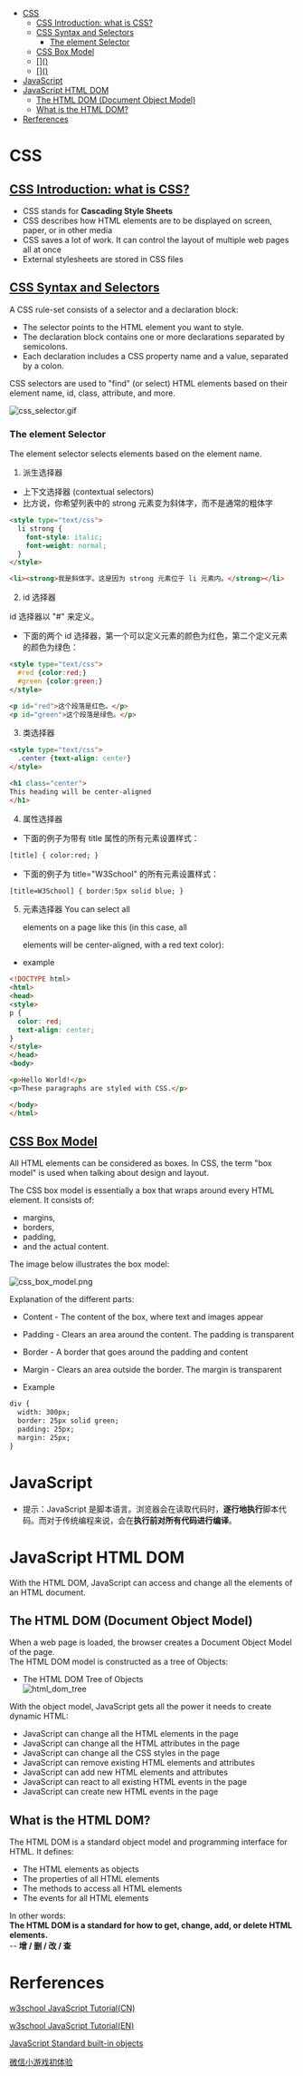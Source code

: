 <!-- MarkdownTOC -->

- [CSS](#css)
  - [CSS Introduction: what is CSS?](#css-introduction-what-is-css)
  - [CSS Syntax and Selectors](#css-syntax-and-selectors)
    - [The element Selector](#the-element-selector)
  - [CSS Box Model](#css-box-model)
  - [\[\]\(\)](#)
  - [\[\]\(\)](#-1)
- [JavaScript](#javascript)
- [JavaScript HTML DOM](#javascript-html-dom)
  - [The HTML DOM \(Document Object Model\)](#the-html-dom-document-object-model)
  - [What is the HTML DOM?](#what-is-the-html-dom)
- [Rerferences](#rerferences)

<!-- /MarkdownTOC -->

# CSS
## [CSS Introduction: what is CSS?](https://www.w3schools.com/css/css_intro.asp)
* CSS stands for __Cascading Style Sheets__
* CSS describes how HTML elements are to be displayed on screen, paper, or in other media
* CSS saves a lot of work. It can control the layout of multiple web pages all at once
* External stylesheets are stored in CSS files

## [CSS Syntax and Selectors](https://www.w3schools.com/css/css_syntax.asp)
A CSS rule-set consists of a selector and a declaration block:

* The selector points to the HTML element you want to style.
* The declaration block contains one or more declarations separated by semicolons.
* Each declaration includes a CSS property name and a value, separated by a colon.

CSS selectors are used to "find" (or select) HTML elements based on their element name, id, class, attribute, and more.

![css_selector.gif](../images/2019/css_selector.gif)

### The element Selector
The element selector selects elements based on the element name.

1. 派生选择器

* 上下文选择器 (contextual selectors)
* 比方说，你希望列表中的 strong 元素变为斜体字，而不是通常的粗体字

```html
<style type="text/css">
  li strong {
    font-style: italic;
    font-weight: normal;
  }
</style>

<li><strong>我是斜体字。这是因为 strong 元素位于 li 元素内。</strong></li>
```

2. id 选择器

id 选择器以 "#" 来定义。

* 下面的两个 id 选择器，第一个可以定义元素的颜色为红色，第二个定义元素的颜色为绿色：

```html
<style type="text/css">
  #red {color:red;}
  #green {color:green;}
</style>

<p id="red">这个段落是红色。</p>
<p id="green">这个段落是绿色。</p>
```

3. 类选择器

```html
<style type="text/css">
  .center {text-align: center}
</style>

<h1 class="center">
This heading will be center-aligned
</h1>
```

4. 属性选择器

* 下面的例子为带有 title 属性的所有元素设置样式：

```html
[title] { color:red; }
```

* 下面的例子为 title="W3School" 的所有元素设置样式：

```html
[title=W3School] { border:5px solid blue; }
```

5. 元素选择器
You can select all <p> elements on a page like this (in this case, all <p> elements will be center-aligned, with a red text color):

* example

```html
<!DOCTYPE html>
<html>
<head>
<style>
p {
  color: red;
  text-align: center;
} 
</style>
</head>
<body>

<p>Hello World!</p>
<p>These paragraphs are styled with CSS.</p>

</body>
</html>
```


## [CSS Box Model](https://www.w3schools.com/css/css_boxmodel.asp)

All HTML elements can be considered as boxes. In CSS, the term "box model" is used when talking about design and layout.

The CSS box model is essentially a box that wraps around every HTML element. It consists of:
* margins, 
* borders,
* padding,
* and the actual content.

The image below illustrates the box model:

![css_box_model.png](../images/2019/css_box_model.png)

Explanation of the different parts:

* Content - The content of the box, where text and images appear
* Padding - Clears an area around the content. The padding is transparent
* Border - A border that goes around the padding and content
* Margin - Clears an area outside the border. The margin is transparent

* Example

```html
div {
  width: 300px;
  border: 25px solid green;
  padding: 25px;
  margin: 25px;
}
```

## []()

## []()

# JavaScript
* 提示：JavaScript 是脚本语言。浏览器会在读取代码时，**逐行地执行**脚本代码。而对于传统编程来说，会在**执行前对所有代码进行编译**。

# JavaScript HTML DOM
With the HTML DOM, JavaScript can access and change all the elements of an HTML document.<br/>

## The HTML DOM (Document Object Model)
When a web page is loaded, the browser creates a Document Object Model of the page.<br/>
The HTML DOM model is constructed as a tree of Objects:<br/>
* The HTML DOM Tree of Objects<br/>
![html_dom_tree](../images/2018/html_dom_tree.gif)<br/>

With the object model, JavaScript gets all the power it needs to create dynamic HTML:<br/>
* JavaScript can change all the HTML elements in the page
* JavaScript can change all the HTML attributes in the page
* JavaScript can change all the CSS styles in the page
* JavaScript can remove existing HTML elements and attributes
* JavaScript can add new HTML elements and attributes
* JavaScript can react to all existing HTML events in the page
* JavaScript can create new HTML events in the page

## What is the HTML DOM?
The HTML DOM is a standard object model and programming interface for HTML. It defines:<br/>
* The HTML elements as objects
* The properties of all HTML elements
* The methods to access all HTML elements
* The events for all HTML elements

In other words:<br>
**The HTML DOM is a standard for how to get, change, add, or delete HTML elements.**<br>
-- **增 / 删 / 改 / 查**


# Rerferences
[w3school JavaScript Tutorial(CN)](http://www.w3school.com.cn/js/index.asp)<br/>

[w3school JavaScript Tutorial(EN)](https://www.w3schools.com/js/default.asp)<br/>

[JavaScript Standard built-in objects](https://developer.mozilla.org/en-US/docs/Web/JavaScript/Reference/Global_Objects)<br/>

[微信小游戏初体验](https://segmentfault.com/a/1190000012646888)<br/>


